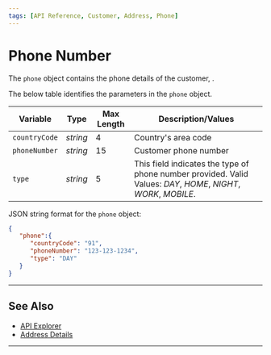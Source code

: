 ```yaml
---
tags: [API Reference, Customer, Address, Phone]
---
```


# Phone Number

The `phone` object contains the phone details of the customer, .

<!--
type: tab
titles: phone, JSON Example
-->

The below table identifies the parameters in the `phone` object.

| Variable | Type |Max Length | Description/Values |
| -------- | -- | ------------ | ------------------ |
| `countryCode` | *string* | 4 | Country's area code |
| `phoneNumber` | *string* | 15 | Customer phone number |
| `type` | *string* | 5 | This field indicates the type of phone number provided. Valid Values: *DAY*, *HOME*, *NIGHT*, *WORK*, *MOBILE*. |

<!--
type: tab
-->

JSON string format for the `phone` object:

```json
{
   "phone":{
      "countryCode": "91",
      "phoneNumber": "123-123-1234",
      "type": "DAY"
   }
}
```

<!-- type: tab-end -->

---

## See Also

- [API Explorer](../api/?type=post&path=/payments/v1/charges)
- [Address Details](?path=docs/Resources/Master-Data/Address.md)

---
